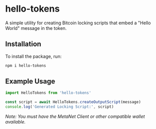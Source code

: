 # hello-tokens
A simple utility for creating Bitcoin locking scripts that embed a "Hello World" message in the token.

## Installation

To install the package, run:

```bash
npm i hello-tokens
```

## Example Usage

```ts
import HelloTokens from 'hello-tokens'

const script = await HelloTokens.createOutputScript(message)
console.log('Generated Locking Script:', script)
```
*Note: You must have the MetaNet Client or other compatible wallet available.*
